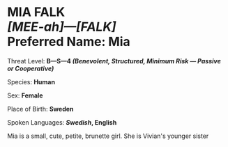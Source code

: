 # MIA FALK<br>*[MEE-ah]—[FALK]*<br>Preferred Name: Mia


Threat Level: **B—S—4 *(Benevolent, Structured, Minimum Risk — Passive or Cooperative)***

Species: **Human**

Sex: **Female**

Place of Birth: **Sweden**

Spoken Languages: ***Swedish*, English**

Mia is a small, cute, petite, brunette girl. She is Vivian's younger sister

